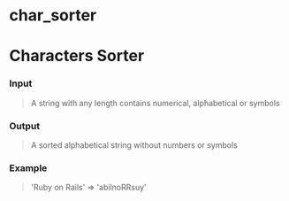 char_sorter
===========
# Characters Sorter

### Input
> A string with any length contains numerical, alphabetical or symbols

### Output
> A sorted alphabetical string without numbers or symbols

### Example
> 'Ruby on Rails' => 'abilnoRRsuy'
